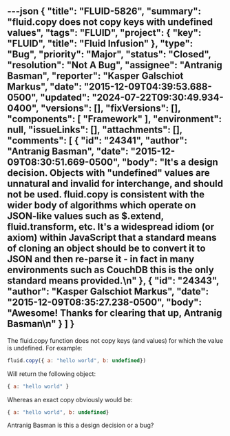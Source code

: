 ---json
{
  "title": "FLUID-5826",
  "summary": "fluid.copy does not copy keys with undefined values",
  "tags": "FLUID",
  "project": {
    "key": "FLUID",
    "title": "Fluid Infusion"
  },
  "type": "Bug",
  "priority": "Major",
  "status": "Closed",
  "resolution": "Not A Bug",
  "assignee": "Antranig Basman",
  "reporter": "Kasper Galschiot Markus",
  "date": "2015-12-09T04:39:53.688-0500",
  "updated": "2024-07-22T09:30:49.934-0400",
  "versions": [],
  "fixVersions": [],
  "components": [
    "Framework"
  ],
  "environment": null,
  "issueLinks": [],
  "attachments": [],
  "comments": [
    {
      "id": "24341",
      "author": "Antranig Basman",
      "date": "2015-12-09T08:30:51.669-0500",
      "body": "It's a design decision. Objects with \"undefined\" values are unnatural and invalid for interchange, and should not be used. fluid.copy is consistent with the wider body of algorithms which operate on JSON-like values such as $.extend, fluid.transform, etc. It's a widespread idiom (or axiom) within JavaScript that a standard means of cloning an object should be to convert it to JSON and then re-parse it - in fact in many environments such as CouchDB this is the only standard means provided.\n"
    },
    {
      "id": "24343",
      "author": "Kasper Galschiot Markus",
      "date": "2015-12-09T08:35:27.238-0500",
      "body": "Awesome! Thanks for clearing that up, Antranig Basman\n"
    }
  ]
}
---
The fluid.copy function does not copy keys (and values) for which the value is undefined. For example:

```javascript
fluid.copy({ a: "hello world", b: undefined})
```

Will return the following object:

```javascript
{ a: "hello world" }
```

Whereas an exact copy obviously would be:

```javascript
{ a: "hello world", b: undefined}
```

Antranig Basman is this a design decision or a bug?

        